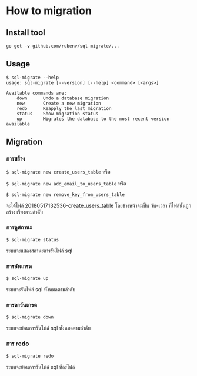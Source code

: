 # How to migration

## Install tool
`go get -v github.com/rubenv/sql-migrate/...`

## Usage
```
$ sql-migrate --help
usage: sql-migrate [--version] [--help] <command> [<args>]

Available commands are:
    down      Undo a database migration
    new       Create a new migration
    redo      Reapply the last migration
    status    Show migration status
    up        Migrates the database to the most recent version available
```

## Migration
### การสร้าง
`$ sql-migrate new create_users_table` หรือ 

`$ sql-migrate new add_email_to_users_table` หรือ

`$ sql-migrate new remove_key_from_users_table`

จะได้ไฟล์ 20180517132536-create_users_table โดยข้างหน้าจะเป็น วัน-เวลา ที่ไฟล์นั้นถูกสร้าง เรียงตามลำดับ

### การดูสถานะ
`$ sql-migrate status`

ระบบจะแสดงสถานะการรันไฟล์ sql

### การอัพเกรด
`$ sql-migrate up`

ระบบจะรันไฟล์ sql ทั้งหมดตามลำดับ

### การดาว์นเกรด
`$ sql-migrate down`

ระบบจะย้อนการรันไฟล์ sql ทั้งหมดตามลำดับ

### การ redo
`$ sql-migrate redo`

ระบบจะย้อนการรันไฟล์ sql ทีละไฟล์